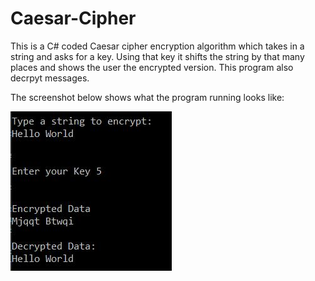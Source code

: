 # Caesar-Cipher

This is a C# coded Caesar cipher encryption algorithm which takes in a string and asks for a key. Using that key it shifts the string by that many places and shows the user the encrypted version. This program also decrpyt messages. 

The screenshot below shows what the program running looks like:

![Encryption Image](https://github.com/m4nasi/Caesar-Cipher/blob/main/Encryption%20Image.JPG)
